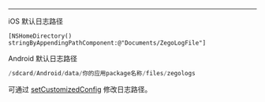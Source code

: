 <Title>如何设置超级白板日志？</Title>


---

iOS 默认日志路径

```objc
[NSHomeDirectory() stringByAppendingPathComponent:@"Documents/ZegoLogFile"]
```

Android 默认日志路径

```java
/sdcard/Android/data/你的应用package名称/files/zegologs
```

可通过 [setCustomizedConfig](https://doc-zh.zego.im/article/api?doc=superboard_API~java_android~class~ZegoSuperBoardManager#set-customized-config) 修改日志路径。
